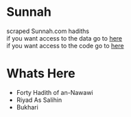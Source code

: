 
# Sunnah
scraped Sunnah.com hadiths      
if you want access to the data go to [here](https://github.com/TheMuslimDB/Sunnah/tree/data)      
if you want access to the code go to [here](https://github.com/TheMuslimDB/Sunnah/tree/code)      

# Whats Here
- Forty Hadith of an-Nawawi
- Riyad As Salihin
- Bukhari